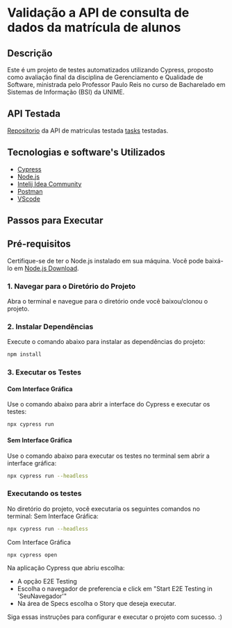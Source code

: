 # Validação a API de consulta de dados da matrícula de alunos

## Descrição
Este é um projeto de testes automatizados utilizando Cypress, proposto como avaliação final da disciplina de Gerenciamento e Qualidade de Software, ministrada pelo Professor Paulo Reis no curso de Bacharelado em Sistemas de Informação (BSI) da UNIME.

## API Testada
 [Repositorio](https://github.com/PHPauloReis/oficial2-matriculas-api/) da API de matriculas testada
 [tasks](https://github.com/MichelNsouza/Validacao_API_Matricula_Alunos/blob/main/tasks/Avalia%C3%A7%C3%A3o%20Oficial%202%20-%20Gerenciamento%20e%20Qualidade%20%202c1a8cb42e3042c89d47288a68b2ac8b.md) testadas.

## Tecnologias e software's Utilizados
- [Cypress](https://www.cypress.io/)
- [Node.js](https://nodejs.org/)
- [Intelij Idea Community](https://www.jetbrains.com/idea/download/)
- [Postman](https://www.postman.com/downloads/)
- [VScode](https://code.visualstudio.com/download)


## Passos para Executar

## Pré-requisitos
Certifique-se de ter o Node.js instalado em sua máquina. Você pode baixá-lo em [Node.js Download](https://nodejs.org/en/download/package-manager).

### 1. Navegar para o Diretório do Projeto
Abra o terminal e navegue para o diretório onde você baixou/clonou o projeto.

### 2. Instalar Dependências
Execute o comando abaixo para instalar as dependências do projeto:
```bash
npm install
```

### 3. Executar os Testes
#### Com Interface Gráfica
Use o comando abaixo para abrir a interface do Cypress e executar os testes:
```bash
npx cypress run
```

#### Sem Interface Gráfica
Use o comando abaixo para executar os testes no terminal sem abrir a interface gráfica:
```bash
npx cypress run --headless
```

### Executando os testes
No diretório do projeto, você executaria os seguintes comandos no terminal:
Sem Interface Gráfica:
```bash
npx cypress run --headless
```

Com Interface Gráfica
```bash
npx cypress open
```
Na aplicação Cypress que abriu escolha:
* A opção E2E Testing
* Escolha o navegador de preferencia e click em "Start E2E Testing in 'SeuNavegador'"
* Na área de Specs escolha o Story que deseja executar.

Siga essas instruções para configurar e executar o projeto com sucesso. :)


